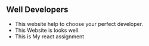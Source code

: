## Well Developers

- This website help to choose your perfect developer.
- This Website is looks well.
- This is My react assignment
